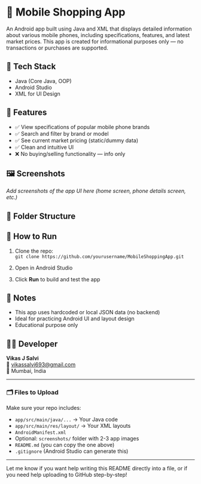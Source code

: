 # 📱 Mobile Shopping App

An Android app built using Java and XML that displays detailed information about various mobile phones, including specifications, features, and latest market prices. This app is created for informational purposes only — no transactions or purchases are supported.

## 🔧 Tech Stack
- Java (Core Java, OOP)
- Android Studio
- XML for UI Design

## 🎯 Features
- ✅ View specifications of popular mobile phone brands
- ✅ Search and filter by brand or model
- ✅ See current market pricing (static/dummy data)
- ✅ Clean and intuitive UI
- ❌ No buying/selling functionality — info only

## 🖼️ Screenshots
_Add screenshots of the app UI here (home screen, phone details screen, etc.)_

## 📁 Folder Structure


## 🚀 How to Run
1. Clone the repo:  
   `git clone https://github.com/yourusername/MobileShoppingApp.git`

2. Open in Android Studio

3. Click **Run** to build and test the app

## 📌 Notes
- This app uses hardcoded or local JSON data (no backend)
- Ideal for practicing Android UI and layout design
- Educational purpose only

## 👨‍💻 Developer
**Vikas J Salvi**  
📧 vikassalvi693@gmail.com  
📍 Mumbai, India

---

### 🗂️ Files to Upload
Make sure your repo includes:
- `app/src/main/java/...` → Your Java code  
- `app/src/main/res/layout/` → Your XML layouts  
- `AndroidManifest.xml`  
- Optional: `screenshots/` folder with 2-3 app images  
- `README.md` (you can copy the one above)  
- `.gitignore` (Android Studio can generate this)

---

Let me know if you want help writing this README directly into a file, or if you need help uploading to GitHub step-by-step!
